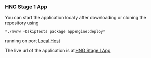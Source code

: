 ### HNG Stage 1 App

You can start the application locally after downloading or cloning the repository using 

    *./mvnw -DskipTests package appengine:deploy*

running on port [Local Host](http://localhost:8080)

The live url of the application is at [HNG Stage I App](https://official-volunux.uc.r.appspot.com)